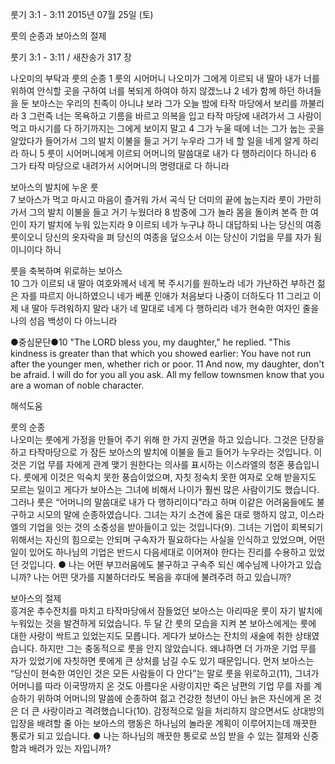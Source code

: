 룻기 3:1 - 3:11 
2015년 07월 25일 (토)

룻의 순종과 보아스의 절제 



룻기 3:1 - 3:11 / 새찬송가 317 장


나오미의 부탁과 룻의 순종
1 룻의 시어머니 나오미가 그에게 이르되 내 딸아 내가 너를 위하여 안식할 곳을 구하여 너를 복되게 하여야 하지 않겠느냐 2 네가 함께 하던 하녀들을 둔 보아스는 우리의 친족이 아니냐 보라 그가 오늘 밤에 타작 마당에서 보리를 까불리라 3 그런즉 너는 목욕하고 기름을 바르고 의복을 입고 타작 마당에 내려가서 그 사람이 먹고 마시기를 다 하기까지는 그에게 보이지 말고 4 그가 누울 때에 너는 그가 눕는 곳을 알았다가 들어가서 그의 발치 이불을 들고 거기 누우라 그가 네 할 일을 네게 알게 하리라 하니 5 룻이 시어머니에게 이르되 어머니의 말씀대로 내가 다 행하리이다 하니라 6 그가 타작 마당으로 내려가서 시어머니의 명령대로 다 하니라 

보아스의 발치에 누운 룻  
7 보아스가 먹고 마시고 마음이 즐거워 가서 곡식 단 더미의 끝에 눕는지라 룻이 가만히 가서 그의 발치 이불을 들고 거기 누웠더라 8 밤중에 그가 놀라 몸을 돌이켜 본즉 한 여인이 자기 발치에 누워 있는지라 9 이르되 네가 누구냐 하니 대답하되 나는 당신의 여종 룻이오니 당신의 옷자락을 펴 당신의 여종을 덮으소서 이는 당신이 기업을 무를 자가 됨이니이다 하니 

룻을 축복하며 위로하는 보아스  
10 그가 이르되 내 딸아 여호와께서 네게 복 주시기를 원하노라 네가 가난하건 부하건 젊은 자를 따르지 아니하였으니 네가 베푼 인애가 처음보다 나중이 더하도다 11 그리고 이제 내 딸아 두려워하지 말라 내가 네 말대로 네게 다 행하리라 네가 현숙한 여자인 줄을 나의 성읍 백성이 다 아느니라 

●중심문단●10 "The LORD bless you, my daughter," he replied. "This kindness is greater than that which you showed earlier: You have not run after the younger men, whether rich or poor. 11 And now, my daughter, don't be afraid. I will do for you all you ask. All my fellow townsmen know that you are a woman of noble character.

해석도움





룻의 순종  
나오미는 룻에게 가정을 만들어 주기 위해 한 가지 권면을 하고 있습니다. 그것은 단장을 하고 타작마당으로 가 잠든 보아스의 발치에 이불을 들고 들어가 누우라는 것입니다. 이것은 기업 무를 자에게 관계 맺기 원한다는 의사를 표시하는 이스라엘의 청혼 풍습입니다. 룻에게 이것은 익숙치 못한 풍습이었으며, 자칫 정숙치 못한 여자로 오해 받을지도 모르는 일이고 게다가 보아스는 그녀에 비해서 나이가 훨씬 많은 사람이기도 했습니다. 그러나 룻은 “어머니의 말씀대로 내가 다 행하리이다”라고 하며 이같은 어려움들에도 불구하고 시모의 말에 순종하였습니다. 그녀는 자기 소견에 옳은 대로 행하지 않고, 이스라엘의 기업을 잇는 것의 소중성을 받아들이고 있는 것입니다(9). 그녀는 기업이 회복되기 위해서는 자신의 힘으로는 안되며 구속자가 필요하다는 사실을 인식하고 있었으며, 어떤 일이 있어도 하나님의 기업은 반드시 다음세대로 이어져야 한다는  진리를 수용하고 있었던 것입니다. 
● 나는 어떤 부끄러움에도 불구하고 구속주 되신 예수님께 나아가고 있습니까? 나는 어떤 댓가를 지불하더라도 복음을 후대에 불려주려 하고 있습니까? 

보아스의 절제  
흥겨운 추수잔치를 마치고 타작마당에서 잠들었던 보아스는 아리따운 룻이 자기 발치에 누워있는 것을 발견하게 되었습니다. 두 달 간 룻의 모습을 지켜 본 보아스에게는 룻에 대한 사랑이 싹트고 있었는지도 모릅니다. 게다가 보아스는 잔치의 새술에 취한 상태였습니다. 하지만 그는 충동적으로 룻을 안지 않았습니다. 왜냐하면 더 가까운 기업 무를 자가 있었기에 자칫하면 룻에게 큰 상처를 남길 수도 있기 때문입니다. 먼저 보아스는 “당신이 현숙한 여인인 것은 모든 사람들이 다 안다”는 말로 룻을 위로하고(11), 그녀가 어머니를 따라 이국땅까지 온 것도 아름다운 사랑이지만 죽은 남편의 기업 무를 자를 계승하기 위하여 어머니의 말씀에 순종하여 젊고 건강한 청년이 아닌 늙은 자신에게 온 것은 더 큰 사랑이라고 격려했습니다(10). 감정적으로 일을 처리하지 않으면서도 상대방의 입장을 배려할 줄 아는 보아스의 행동은 하나님의 놀라운 계획이 이루어지는데 깨끗한 통로가 되고 있습니다.
● 나는 하나님의 깨끗한 통로로 쓰임 받을 수 있는 절제와 신중함과 배려가 있는 자입니까?